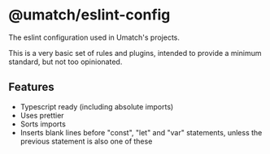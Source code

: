 # @umatch/eslint-config

The eslint configuration used in Umatch's projects.

This is a very basic set of rules and plugins, intended to provide a minimum standard, but not too opinionated.

## Features
- Typescript ready (including absolute imports)
- Uses prettier
- Sorts imports
- Inserts blank lines before "const", "let" and "var" statements, unless the previous statement is also one of these
